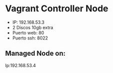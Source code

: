 # Vagrant Controller Node
+ IP: 192.168.53.3
+ 2 Discos 10gb extra
+ Puerto web: 80
+ Puerto ssh: 8022

## Managed Node on:
Ip:192.168.53.4
